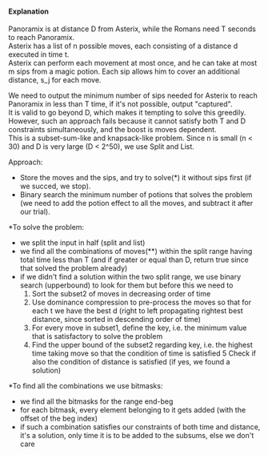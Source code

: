 #### Explanation
Panoramix is at distance D from Asterix, while the Romans need T seconds to reach Panoramix.  
Asterix has a list of n possible moves, each consisting of a distance d executed in time t.  
Asterix can perform each movement at most once, and he can take at most m sips from a magic potion. Each sip allows him to cover an additional distance, s_j for each move.

We need to output the minimum number of sips needed for Asterix to reach Panoramix in less than T time, if it's not possible, output "captured".  
It is valid to go beyond D, which makes it tempting to solve this greedily. However, such an approach fails because it cannot satisfy both T and D constraints simultaneously, and the boost is moves dependent.  
This is a subset-sum-like and knapsack-like problem. Since n is small (n < 30) and D is very large (D < 2^50), we use Split and List.

Approach:
- Store the moves and the sips, and try to solve(*) it without sips first (if we succed, we stop).
- Binary search the minimum number of potions that solves the problem (we need to add the potion effect to all the moves, and subtract it after our trial).

*To solve the problem:
- we split the input in half (split and list)
- we find all the combinations of moves(**) within the split range having total time less than T (and if greater or equal than D, return true since that solved the problem already)
- if we didn't find a solution within the two split range, we use binary search (upperbound) to look for them but before this we need to
	1. Sort the subset2 of moves in decreasing order of time
	2. Use dominance compression to pre-process the moves so that for each t we have the best d (right to left propagating rightest best distance, since sorted in descending order of time)
	3. For every move in subset1, define the key, i.e. the minimum value that is satisfactory to solve the problem
	4. Find the upper bound of the subset2 regarding key, i.e. the highest time taking move so that the condition of time is satisfied
	5 Check if also the condition of distance is satisfied (if yes, we found a solution)

*To find all the combinations we use bitmasks:
- we find all the bitmasks for the range end-beg
- for each bitmask, every element belonging to it gets added (with the offset of the beg index)
- if such a combination satisfies our constraints of both time and distance, it's a solution, only time it is to be added to the subsums, else we don't care